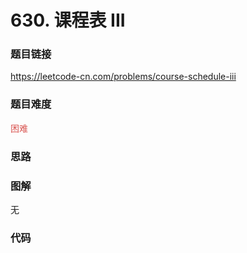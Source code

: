 # 630. 课程表 III

### 题目链接

https://leetcode-cn.com/problems/course-schedule-iii

### 题目难度

<font color=#D9534F>困难</font>

### 思路



### 图解

无

### 代码

```python
```